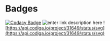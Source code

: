 # Badges
[![Codacy Badge](https://app.codacy.com/project/badge/Grade/3a3b22f7dce647de9a0b7e976aac73cb)](https://www.codacy.com/gh/Abishek1027/M2-EmbSys/dashboard?utm_source=github.com&amp;utm_medium=referral&amp;utm_content=Abishek1027/M2-EmbSys&amp;utm_campaign=Badge_Grade) 
![enter link description here](https://api.codiga.io/project/31649/score/svg)
![https://api.codiga.io/project/31649/status/svg](https://api.codiga.io/project/31649/status/svg)

